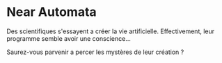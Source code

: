 # Near Automata

Des scientifiques s'essayent a créer la vie artificielle.
Effectivement, leur programme semble avoir une conscience...

Saurez-vous parvenir a percer les mystères de leur création ?